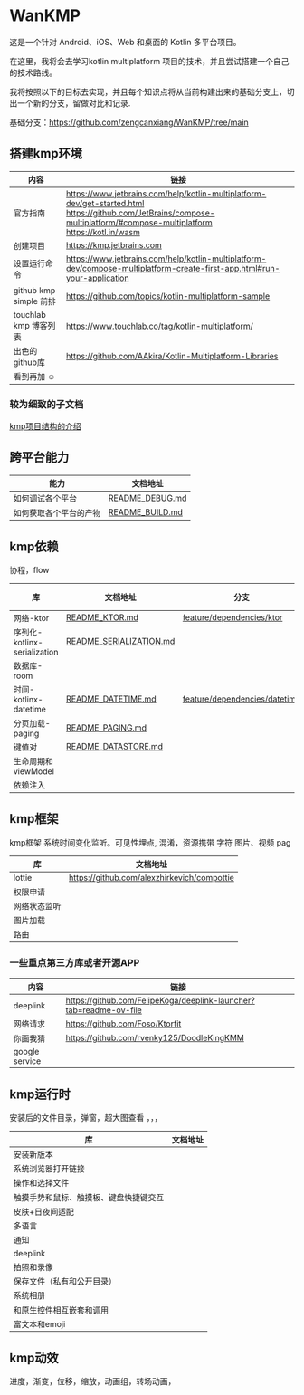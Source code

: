 # WanKMP

这是一个针对 Android、iOS、Web 和桌面的 Kotlin 多平台项目。

在这里，我将会去学习kotlin multiplatform 项目的技术，并且尝试搭建一个自己的技术路线。

我将按照以下的目标去实现，并且每个知识点将从当前构建出来的基础分支上，切出一个新的分支，留做对比和记录.

基础分支：https://github.com/zengcanxiang/WanKMP/tree/main

## 搭建kmp环境

| 内容                   | 链接                                                                                                                                                                               |
|----------------------|----------------------------------------------------------------------------------------------------------------------------------------------------------------------------------|
| 官方指南                 | https://www.jetbrains.com/help/kotlin-multiplatform-dev/get-started.html <br>https://github.com/JetBrains/compose-multiplatform/#compose-multiplatform <br> https://kotl.in/wasm |
| 创建项目                 | https://kmp.jetbrains.com                                                                                                                                                        |
| 设置运行命令               | https://www.jetbrains.com/help/kotlin-multiplatform-dev/compose-multiplatform-create-first-app.html#run-your-application                                                         |
| github kmp simple 前排 | https://github.com/topics/kotlin-multiplatform-sample                                                                                                                            |
| touchlab kmp 博客列表    | https://www.touchlab.co/tag/kotlin-multiplatform/                                                                                                                                |
| 出色的github库           | https://github.com/AAkira/Kotlin-Multiplatform-Libraries                                                                                                                         |
| 看到再加 ☺️              |                                                                                                                                                                                  |

### 较为细致的子文档

[kmp项目结构的介绍](https://kotlinlang.org/docs/multiplatform-discover-project.html)


## 跨平台能力

| 能力          | 文档地址                                              | 
|-------------|---------------------------------------------------|
| 如何调试各个平台    | [README_DEBUG.md](./README/debug/README_DEBUG.md) |
| 如何获取各个平台的产物 | [README_BUILD.md](./README/build/README_BUILD.md)   | 

## kmp依赖

协程，flow

| 库                         | 文档地址                                                                      | 分支                                                                                                         | 截图                                                                         |
|---------------------------|---------------------------------------------------------------------------|------------------------------------------------------------------------------------------------------------|----------------------------------------------------------------------------|
| 网络-ktor                   | [README_KTOR.md](./README/ktor/README_KTOR.md)                            | [feature/dependencies/ktor](https://github.com/zengcanxiang/WanKMP/tree/feature/dependencies/ktor)         |                                                                            |
| 序列化-kotlinx-serialization | [README_SERIALIZATION.md](./README/serialization/README_SERIALIZATION.md) |                                                                                                            |                                                                            |
| 数据库-room                  |                                                                           |                                                                                                            |                                                                            |
| 时间-kotlinx-datetime       | [README_DATETIME.md](./README/datetime/README_DATETIME.md)                | [feature/dependencies/datetime](https://github.com/zengcanxiang/WanKMP/tree/feature/dependencies/datetime) | ![datetime 截图](./README/datetime/debug_datetime_capture.png "datetime 截图") |
| 分页加载-paging               | [README_PAGING.md](./README/paging/README_PAGING.md)                      |                                                                                                            |                                                                            |
| 键值对                       | [README_DATASTORE.md](./README/datastore/README_DATASTORE.md)             |                                                                                                            |                                                                            |
| 生命周期和viewModel            |                                                                           |                                                                                                            |                                                                            |
| 依赖注入                      |                                                                           |                                                                                                            |                                                                            |

## kmp框架

kmp框架 系统时间变化监听。可见性埋点, 混淆，资源携带 字符 图片、视频 pag

| 库      | 文档地址                                        |      
|--------|---------------------------------------------|
| lottie | https://github.com/alexzhirkevich/compottie |
| 权限申请   |                                             |
| 网络状态监听 |                                             |
| 图片加载   |                                             |
| 路由     |                                             |

### 一些重点第三方库或者开源APP

| 内容             | 链接                                                                 |
|----------------|--------------------------------------------------------------------|
| deeplink       | https://github.com/FelipeKoga/deeplink-launcher?tab=readme-ov-file |
| 网络请求           | https://github.com/Foso/Ktorfit                                    |
| 你画我猜           | https://github.com/rvenky125/DoodleKingKMM                         |
| google service |                                                                    |

## kmp运行时

安装后的文件目录，弹窗，超大图查看 ，，，

| 库                   | 文档地址 |
|---------------------|------|     
| 安装新版本               |      |
| 系统浏览器打开链接           |      |
| 操作和选择文件             |      |
| 触摸手势和鼠标、触摸板、键盘快捷键交互 |      |
| 皮肤+日夜间适配            |      |
| 多语言                 |      |
| 通知                  |      |
| deeplink            |      |
| 拍照和录像               |      |
| 保存文件（私有和公开目录）       |      |
| 系统相册                |      |
| 和原生控件相互嵌套和调用        |      |
| 富文本和emoji           |      |

## kmp动效

进度，渐变，位移，缩放，动画组，转场动画，

